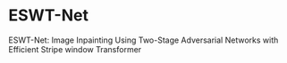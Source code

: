# ESWT-Net
ESWT-Net: Image Inpainting Using Two-Stage Adversarial Networks with Efficient Stripe window Transformer
